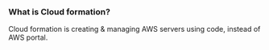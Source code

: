 ### What is Cloud formation?
Cloud formation is creating & managing AWS servers using code, instead of AWS portal.
